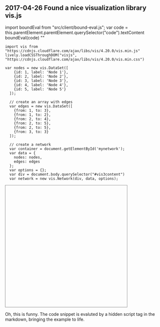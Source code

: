 ## 2017-04-26 Found a nice visualization library vis.js


<lively-script>
import boundEval from "src/client/bound-eval.js";
var code = this.parentElement.parentElement.querySelector("code").textContent
boundEval(code)
""
</lively-script>

```JS
import vis from "https://cdnjs.cloudflare.com/ajax/libs/vis/4.20.0/vis.min.js" 
lively.loadCSSThroughDOM("visjs", "https://cdnjs.cloudflare.com/ajax/libs/vis/4.20.0/vis.min.css")

var nodes = new vis.DataSet([
    {id: 1, label: 'Node 1'},
    {id: 2, label: 'Node 2'},
    {id: 3, label: 'Node 3'},
    {id: 4, label: 'Node 4'},
    {id: 5, label: 'Node 5'}
  ]);

  // create an array with edges
  var edges = new vis.DataSet([
    {from: 1, to: 3},
    {from: 1, to: 2},
    {from: 2, to: 4},
    {from: 2, to: 5},
    {from: 2, to: 5},
    {from: 3, to: 3}
  ]);

  // create a network
  var container = document.getElementById('mynetwork');
  var data = {
    nodes: nodes,
    edges: edges
  };
  var options = {};
  var div = document.body.querySelector("#vis3content")
  var network = new vis.Network(div, data, options);
```
<div id="vis3content" style="width:400px; height:400px; border: 1px solid gray"></div>

Oh, this is funny. The code snippet is evaluted by a hidden script tag in the markdown, bringing the example to life. 